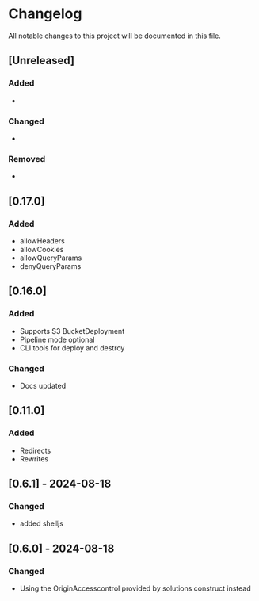 # Changelog

All notable changes to this project will be documented in this file.

## [Unreleased]

### Added

-

### Changed

- 

### Removed

-

## [0.17.0]

### Added

- allowHeaders
- allowCookies
- allowQueryParams
- denyQueryParams

## [0.16.0]

### Added

- Supports S3 BucketDeployment
- Pipeline mode optional
- CLI tools for deploy and destroy

### Changed

- Docs updated


## [0.11.0]

### Added

- Redirects
- Rewrites

## [0.6.1] - 2024-08-18

### Changed

- added shelljs

## [0.6.0] - 2024-08-18

### Changed

- Using the OriginAccesscontrol provided by solutions construct instead

